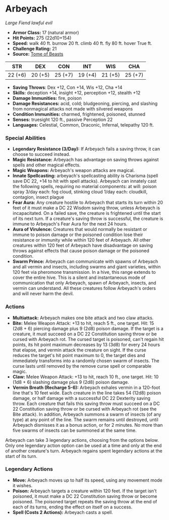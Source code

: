 # Arbeyach

*Large* *Fiend* *lawful evil*

- **Armor Class:** 17 (natural armor)
- **Hit Points:** 275 (22d10+154)
- **Speed:** walk 40 ft. burrow 20 ft. climb 40 ft. fly 80 ft. hover True ft.
- **Challenge Rating:** 21
- **Source:** [Tome of Beasts](https://koboldpress.com/kpstore/product/tome-of-beasts-for-5th-edition-print/)

| STR | DEX | CON | INT | WIS | CHA |
| --- | --- | --- | --- | --- | --- |
| 22 (+6) | 20 (+5) | 25 (+7) | 19 (+4) | 21 (+5) | 25 (+7) |

- **Saving Throws**: Dex +12, Con +14, Wis +12, Cha +14
- **Skills:** deception +14, insight +12, perception +12, stealth +12
- **Damage Immunities:** fire, poison
- **Damage Resistances:** acid, cold; bludgeoning, piercing, and slashing from nonmagical attacks not made with silvered weapons
- **Condition Immunities:** charmed, frightened, poisoned, stunned
- **Senses:** truesight 120 ft., passive Perception 22
- **Languages:** Celestial, Common, Draconic, Infernal, telepathy 120 ft.
### Special Abilities
- **Legendary Resistance (3/Day):** If Arbeyach fails a saving throw, it can choose to succeed instead.
- **Magic Resistance:** Arbeyach has advantage on saving throws against spells and other magical effects.
- **Magic Weapons:** Arbeyach's weapon attacks are magical.
- **Innate Spellcasting:** arbeyach's spellcasting ability is Charisma (spell save DC 22, +14 to hit with spell attacks). Arbeyach can innately cast the following spells, requiring no material components:  at will: poison spray  3/day each: fog cloud, stinking cloud  1/day each: cloudkill, contagion, insect plague
- **Fear Aura:** Any creature hostile to Arbeyach that starts its turn within 20 feet of it must make a DC 22 Wisdom saving throw, unless Arbeyach is incapacitated. On a failed save, the creature is frightened until the start of its next turn. If a creature's saving throw is successful, the creature is immune to Arbeyach's Fear Aura for the next 24 hours.
- **Aura of Virulence:** Creatures that would normally be resistant or immune to poison damage or the poisoned condition lose their resistance or immunity while within 120 feet of Arbeyach. All other creatures within 120 feet of Arbeyach have disadvantage on saving throws against effects that cause poison damage or the poisoned condition.
- **Swarm Prince:** Arbeyach can communicate with spawns of Arbeyach and all vermin and insects, including swarms and giant varieties, within 120 feet via pheromone transmission. In a hive, this range extends to cover the entire hive. This is a silent and instantaneous mode of communication that only Arbeyach, spawn of Arbeyach, insects, and vermin can understand. All these creatures follow Arbeyach's orders and will never harm the devil.
### Actions
- **Multiattack:** Arbeyach makes one bite attack and two claw attacks.
- **Bite:** Melee Weapon Attack: +13 to hit, reach 5 ft., one target. Hit: 15 (2d8 + 6) piercing damage plus 9 (2d8) poison damage. If the target is a creature, it must succeed on a DC 22 Constitution saving throw or be cursed with Arbeyach rot. The cursed target is poisoned, can't regain hit points, its hit point maximum decreases by 13 (3d8) for every 24 hours that elapse, and vermin attack the creature on sight. If the curse reduces the target's hit point maximum to 0, the target dies and immediately transforms into a randomly chosen swarm of insects. The curse lasts until removed by the remove curse spell or comparable magic.
- **Claw:** Melee Weapon Attack: +13 to hit, reach 10 ft., one target. Hit: 10 (1d8 + 6) slashing damage plus 9 (2d8) poison damage.
- **Vermin Breath (Recharge 5-6):** Arbeyach exhales vermin in a 120-foot line that's 10 feet wide. Each creature in the line takes 54 (12d8) poison damage, or half damage with a successful DC 22 Dexterity saving throw. Each creature that fails this saving throw must succeed on a DC 22 Constitution saving throw or be cursed with Arbeyach rot (see the Bite attack). In addition, Arbeyach summons a swarm of insects (of any type) at any point of the line. The swarm remains until destroyed, until Arbeyach dismisses it as a bonus action, or for 2 minutes. No more than five swarms of insects can be summoned at the same time.

Arbeyach can take 3 legendary actions, choosing from the options below. Only one legendary action option can be used at a time and only at the end of another creature's turn. Arbeyach regains spent legendary actions at the start of its turn.
### Legendary Actions
- **Move:** Arbeyach moves up to half its speed, using any movement mode it wishes.
- **Poison:** Arbeyach targets a creature within 120 feet. If the target isn't poisoned, it must make a DC 22 Constitution saving throw or become poisoned. The poisoned target repeats the saving throw at the end of each of its turns, ending the effect on itself on a success.
- **Spell (Costs 2 Actions):** Arbeyach casts a spell.
